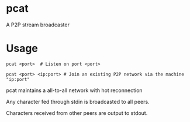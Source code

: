 # pcat
A P2P stream broadcaster

# Usage

````
pcat <port>  # Listen on port <port>
````
````
pcat <port> <ip:port> # Join an existing P2P network via the machine "ip:port"
````

pcat maintains a all-to-all network with hot reconnection

Any character fed through stdin is broadcasted to all peers.

Characters received from other peers are output to stdout.

